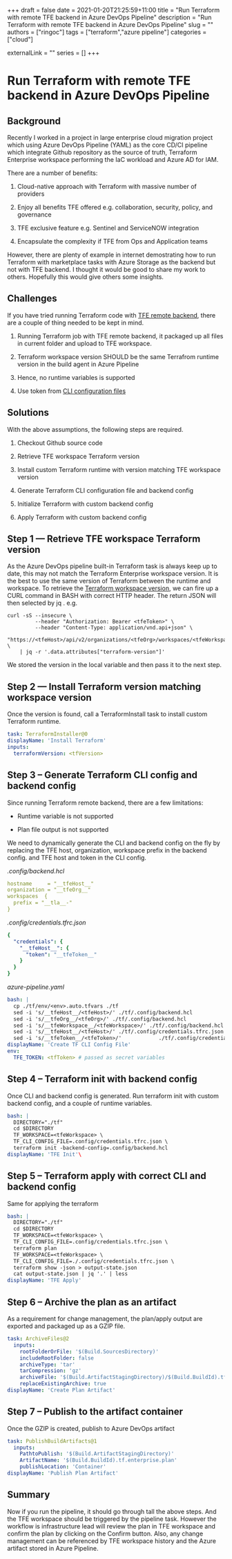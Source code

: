 +++ 
draft = false
date = 2021-01-20T21:25:59+11:00
title = "Run Terraform with remote TFE backend in Azure DevOps Pipeline"
description = "Run Terraform with remote TFE backend in Azure DevOps Pipeline"
slug = ""
authors = ["ringoc"]
tags = ["terraform","azure pipeline"]
categories = ["cloud"]

externalLink = ""
series = []
+++

# Run Terraform with remote TFE backend in Azure DevOps Pipeline

## Background

Recently I worked in a project in large enterprise cloud migration project which using Azure DevOps Pipeline (YAML) as the core CD/CI pipeline which integrate Github repository as the source of truth, Terraform Enterprise workspace performing the IaC workload and Azure AD for IAM.

There are a number of benefits:

1. Cloud-native approach with Terraform with massive number of providers

1. Enjoy all benefits TFE offered e.g. collaboration, security, policy, and governance

1. TFE exclusive feature e.g. Sentinel and ServiceNOW integration

1. Encapsulate the complexity if TFE from Ops and Application teams

However, there are plenty of example in internet demostrating how to run Terraform with marketplace tasks with Azure Storage as the backend but not with TFE backend. I thought it would be good to share my work to others. Hopefully this would give others some insights.

## Challenges

If you have tried running Terraform code with [TFE remote backend](https://www.terraform.io/docs/backends/types/remote.html), there are a couple of thing needed to be kept in mind.

1. Running Terraform job with TFE remote backend, it packaged up all files in current folder and upload to TFE workspace.

1. Terraform workspace version SHOULD be the same Terrafrom runtime version in the build agent in Azure Pipeline

1. Hence, no runtime variables is supported

1. Use token from [CLI configuration files](https://www.terraform.io/docs/commands/cli-config.html)

## Solutions

With the above assumptions, the following steps are required.

1. Checkout Github source code

1. Retrieve TFE workspace Terraform version

1. Install custom Terraform runtime with version matching TFE workspace version

1. Generate Terraform CLI configuration file and backend config

1. Initialize Terraform with custom backend config

1. Apply Terraform with custom backend config

## Step 1 — Retrieve TFE workspace Terraform version

As the Azure DevOps pipeline built-in Terraform task is always keep up to date, this may not match the Terraform Enterprise workspace version. It is the best to use the same version of Terraform between the runtime and workspace. To retrieve the [Terraform workspace version](https://www.terraform.io/docs/cloud/api/workspaces.html), we can fire up a CURL command in BASH with correct HTTP header. The return JSON will then selected by jq . e.g.
```shell
curl -sS --insecure \
         --header "Authorization: Bearer <tfeToken>" \ 
         --header "Content-Type: application/vnd.api+json" \    
         "https://<tfeHost>/api/v2/organizations/<tfeOrg>/workspaces/<tfeWorkspace>" \
    | jq -r '.data.attributes["terraform-version"]'

```
    
We stored the version in the local variable and then pass it to the next step.

## Step 2 — Install Terraform version matching workspace version

Once the version is found, call a TerraformInstall task to install custom Terraform runtime.
```yaml
task: TerraformInstaller@0     
displayName: 'Install Terraform'     
inputs:       
  terraformVersion: <tfVersion>
```
## Step 3 – Generate Terraform CLI config and backend config

Since running Terraform remote backend, there are a few limitations:

* Runtime variable is not supported

* Plan file output is not supported

We need to dynamically generate the CLI and backend config on the fly by replacing the TFE host, organization, workspace prefix in the backend config. and TFE host and token in the CLI config.

*.config/backend.hcl*
```yaml
hostname     = "__tfeHost__"
organization = "__tfeOrg__"
workspaces  {
  prefix = "__tla__-"
}
```

*.config/credentials.tfrc.json*
```yaml
{
  "credentials": {
    "__tfeHost__": {
      "token": "__tfeToken__"
    }
  }
}
```

*azure-pipeline.yaml*
```yaml
bash: |       
  cp ./tf/env/<env>.auto.tfvars ./tf    
  sed -i 's/__tfeHost__/<tfeHost>/' ./tf/.config/backend.hcl       
  sed -i 's/__tfeOrg__/<tfeOrg>/' ./tf/.config/backend.hcl       
  sed -i 's/__tfeWorkspace__/<tfeWorkspace>/' ./tf/.config/backend.hcl       
  sed -i 's/__tfeHost__/<tfeHost>/' ./tf/.config/credentials.tfrc.json         
  sed -i 's/__tfeToken__/<tfeToken>/'            ./tf/.config/credentials.tfrc.json     
displayName: 'Create TF CLI Config File'     
env:       
  TFE_TOKEN: <tfToken> # passed as secret variables
```


## Step 4 – Terraform init with backend config

Once CLI and backend config is generated. Run terraform init with custom backend config, and a couple of runtime variables.
```yaml
bash: |       
  DIRECTORY="./tf"       
  cd $DIRECTORY       
  TF_WORKSPACE=<tfeWorkspace> \
  TF_CLI_CONFIG_FILE=.config/credentials.tfrc.json \
  terraform init -backend-config=.config/backend.hcl     
displayName: 'TFE Init'\
```
    

## Step 5 – Terraform apply with correct CLI and backend config

Same for applying the terraform
```yaml
bash: |       
  DIRECTORY="./tf"       
  cd $DIRECTORY       
  TF_WORKSPACE=<tfeWorkspace> \    
  TF_CLI_CONFIG_FILE=.config/credentials.tfrc.json \
  terraform plan 
  TF_WORKSPACE=<tfeWorkspace> \
  TF_CLI_CONFIG_FILE=./.config/credentials.tfrc.json \
  terraform show -json > output-state.json       
  cat output-state.json | jq '.' | less     
displayName: 'TFE Apply'
```

## Step 6 – Archive the plan as an artifact

As a requirement for change management, the plan/apply output are exported and packaged up as a GZIP file.
```yaml
task: ArchiveFiles@2     
  inputs:       
    rootFolderOrFile: '$(Build.SourcesDirectory)'            
    includeRootFolder: false       
    archiveType: 'tar'       
    tarCompression: 'gz'       
    archiveFile: '$(Build.ArtifactStagingDirectory)/$(Build.BuildId).tfplan.tgz'       
    replaceExistingArchive: true       
displayName: 'Create Plan Artifact'
```

## Step 7 – Publish to the artifact container

Once the GZIP is created, publish to Azure DevOps artifact
```yaml
task: PublishBuildArtifacts@1     
  inputs:       
    PathtoPublish: '$(Build.ArtifactStagingDirectory)'       
    ArtifactName: '$(Build.BuildId).tf.enterprise.plan'           
    publishLocation: 'Container'       
displayName: 'Publish Plan Artifact'
```

## Summary

Now if you run the pipeline, it should go through tall the above steps. And the TFE workspace should be triggered by the pipeline task. However the workflow is infrastructure lead will review the plan in TFE workspace and confirm the plan by clicking on the Confirm button. Also, any change management can be referenced by TFE workspace history and the Azure artifact stored in Azure Pipeline.  

